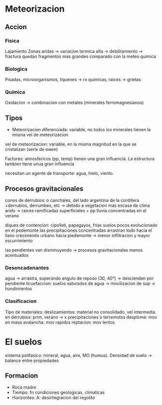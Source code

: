 # Meteorizacion
## Accion
### Fisica
Lajamiento
Zonas aridas -> variacion termica alta -> debilitamiento -> fractura
quedan fragmentos mas grandes comparado con la meteo quimica
### Biologica
Pisadas, microorganismos, liquenes -> rx quimicas, raices -> grietas
### Química
Oxidacion -> combinacion con metales (minerales ferromagnesianos)

## Tipos
- Meteorizacion diferenciada: variable, no todos los minerales tienen la misma vel de meteorizacion

vel de meteorizacion: variable, en la misma magnitud en la que se cristalizan (serie de owen)

Factores: atmosfericos (pp, temp) tienen una gran influencia. La estructura tambien tiene unua gran influencia

necesitan un agente de transporte: agua, hielo, viento.
## Procesos gravitacionales
conos de derrubios: o canchales, 
del lado argentina de la cordillera +derrubios, derrumbes, etc -> debido a vegetacion mas escasa de clima arido -> raices ramificadas superficiales + pp lluvia concentradas en el verano

diques de contencion: cipolleti, papagayos, frias
suelos pocos  evolucionado en el pedemonte
las precipitaciones concentradas arrastran todo hacia el llano
crecimeinto urbano hacia piedemonte -> menor infiltracion y mayor escurrimiento

las pendientes van disminuyendo -> procesos gravitacionales menos acentuados

### Desencadenantes
agua -> arrastra, superando angulo de reposo (30, 40°) -> descienden por pendiente
licuefaccion: suelos saturados de agua -> movilizacion de sup -> hundimientos

### Clasificacion
Tipo de materiales:
deslizamientos: material no consolidado, vel intermedia. en derrubios: prim, verano -> x precipitaciones o terremotos
desplome: mov en masa
avalancha: mov rapidos
reptacion: mov lentos


# El suelos
sistema polifasico: mineral, agua, aire, MO (humus).
Densidad de suelo -> balance entre propiedades

## Formacion
- Roca madre
- Tiempo: fn condiciones geologicas, climaticas
- Horizontes:
    A: desintegracion del regolito






